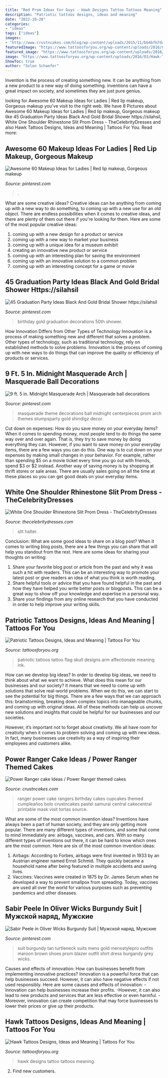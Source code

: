 ```yaml
---
title: "Red Prom Ideas For Guys - Hawk Designs Tattoo Tattoos Meaning"
description: "Patriotic tattoos designs, ideas and meaning"
date: "2022-10-20"
categories:
- "ideas"
tags: ["ideas"]
images:
- "http://www.crustncakes.com/blog/wp-content/uploads/2015/11/bb4bfb7da55c7b1e43d491b1c6ab1438-683x1024.jpg"
featuredImage: "https://www.tattoosforyou.org/wp-content/uploads/2016/03/Hawk-Tattoo-Designs.jpg"
featured_image: "https://www.tattoosforyou.org/wp-content/uploads/2016/03/Hawk-Tattoo-Designs.jpg"
image: "https://www.tattoosforyou.org/wp-content/uploads/2016/03/Hawk-Tattoo-Designs.jpg"
ShowToc: true
author: "Solon Schaefer"
---
```



Invention is the process of creating something new. It can be anything from a new product to a new way of doing something. inventions can have a great impact on society, and sometimes they are just pure genius.

	

		
looking for Awesome 60 Makeup Ideas for Ladies | Red lip makeup, Gorgeous makeup you've visit to the right web. We have 8 Pictures about Awesome 60 Makeup Ideas for Ladies | Red lip makeup, Gorgeous makeup like 45 Graduation Party Ideas Black And Gold Bridal Shower https://silahsil, White One Shoulder Rhinestone Slit Prom Dress - TheCelebrityDresses and also Hawk Tattoos Designs, Ideas and Meaning | Tattoos For You. Read more:
		
    
## Awesome 60 Makeup Ideas For Ladies | Red Lip Makeup, Gorgeous Makeup

<img loading=lazy src="https://i.pinimg.com/736x/61/fd/8a/61fd8aaf2c9352433c82aabc10892933.jpg" onerror="this.onerror=null;this.src='https://tse1.mm.bing.net/th?id=OIP.kubTL_KovtHSmaRu70pqgAHaL9&amp;pid=15.1';" alt="Awesome 60 Makeup Ideas for Ladies | Red lip makeup, Gorgeous makeup">

_Source: pinterest.com_

>. 

	

What are some creative ideas?
Creative ideas can be anything from coming up with a new way to do something, to coming up with a new use for an old object. There are endless possibilities when it comes to creative ideas, and there are plenty of them out there if you're looking for them. Here are some of the most popular creative ideas: 
1. coming up with a new design for a product or service 
2. coming up with a new way to market your business 
3. coming up with a unique idea for a museum exhibit 
4. creating an innovative new product or service 
5. coming up with an interesting plan for saving the environment 
6. coming up with an innovative solution to a common problem 
7. coming up with an interesting concept for a game or movie 

    
## 45 Graduation Party Ideas Black And Gold Bridal Shower Https://silahsil

<img loading=lazy src="https://i.pinimg.com/736x/66/82/2e/66822e5d5ec4c8644641903d6f671730.jpg" onerror="this.onerror=null;this.src='https://tse2.mm.bing.net/th?id=OIP.nilKmf5nytvDtnf_oAP1eAHaJ3&amp;pid=15.1';" alt="45 Graduation Party Ideas Black And Gold Bridal Shower https://silahsil">

_Source: pinterest.com_

>birthday gold graduation decorations 50th shower. 

	

How Innovation Differs from Other Types of Technology
Innovation is a process of making something new and different that solves a problem. Other types of technology, such as traditional technology, rely on established methods to solve problems. Innovation is the process of coming up with new ways to do things that can improve the quality or efficiency of products or services.

    
## 9 Ft. 5 In. Midnight Masquerade Arch | Masquerade Ball Decorations

<img loading=lazy src="https://i.pinimg.com/736x/84/8e/8a/848e8aca1d7571e497550cc6da8d790e.jpg" onerror="this.onerror=null;this.src='https://tse3.mm.bing.net/th?id=OIP.dvsnTexeU7N2FLkp8k5_zgHaHa&amp;pid=15.1';" alt="9 ft. 5 in. Midnight Masquerade Arch | Masquerade ball decorations">

_Source: pinterest.com_

>masquerade theme decorations ball midnight centerpieces prom arch themes stumpsparty gold shindigz decor. 

	

Cut down on expenses: How do you save money on your everyday items?
When it comes to spending money, most people tend to do things the same way over and over again. That is, they try to save money by doing everything they can. However, if you want to save money on your everyday items, there are a few ways you can do this. One way is to cut down on your expenses by making small changes in your behavior. For example, rather than spending $5 on a movie ticket every time you go out with friends, spend $3 or $2 instead. Another way of saving money is by shopping at thrift stores or sale areas. There are usually sales going on all the time at these places so you can get good deals on your everyday items.

    
## White One Shoulder Rhinestone Slit Prom Dress - TheCelebrityDresses

<img loading=lazy src="https://www.thecelebritydresses.com/media/catalog/product/cache/1/image/650x/040ec09b1e35df139433887a97daa66f/t/c/tcdfd8625_white_one_shoulder_halter_rhinestone_slit_prom_dress_3_.jpg" onerror="this.onerror=null;this.src='https://tse3.mm.bing.net/th?id=OIP.QADsFxtvP4cAfRd4DQiypwHaLH&amp;pid=15.1';" alt="White One Shoulder Rhinestone Slit Prom Dress - TheCelebrityDresses">

_Source: thecelebritydresses.com_

>slit halter. 

	

Conclusion: What are some good ideas to share on a blog post?
When it comes to writing blog posts, there are a few things you can share that will help you standout from the rest. Here are some ideas for sharing your thoughts on writing:
1. Share your favorite blog post or article from the past and why it was such a hit with readers. This can be an interesting way to promote your latest post or give readers an idea of what you think is worth reading. 
2. Share helpful tools or advice that you have found helpful in the past and how they have helped you write better posts or blogposts. This can be a great way to show off your knowledge and expertise in a personal way. 
3. Share your findings from any online research that you have conducted in order to help improve your writing skills.

    
## Patriotic Tattoos Designs, Ideas And Meaning | Tattoos For You

<img loading=lazy src="https://www.tattoosforyou.org/wp-content/uploads/2013/11/Patriotic-Tattoos-For-Men.jpg" onerror="this.onerror=null;this.src='https://tse1.mm.bing.net/th?id=OIP.pu-UJqqFex6yfJA9VIEQVQHaJ4&amp;pid=15.1';" alt="Patriotic Tattoos Designs, Ideas and Meaning | Tattoos For You">

_Source: tattoosforyou.org_

>patriotic tattoos tattoo flag skull designs arm affectionate meaning ink. 

	

How can we develop big ideas?
In order to develop big ideas, we need to think about what we want to achieve. What does this mean for our businesses and our society? It means that we need to come up with solutions that solve real-world problems. When we do this, we can start to see the potential for big things.
There are a few ways that we can approach this: brainstorming, breaking down complex topics into manageable chunks, and coming up with original ideas. All of these methods can help us uncover new solutions and insights that could be helpful for our businesses and our societies.

However, it’s important not to forget about creativity. We all have room for creativity when it comes to problem solving and coming up with new ideas. In fact, many businesses use creativity as a way of inspiring their employees and customers alike.

    
## Power Ranger Cake Ideas / Power Ranger Themed Cakes

<img loading=lazy src="http://www.crustncakes.com/blog/wp-content/uploads/2015/11/bb4bfb7da55c7b1e43d491b1c6ab1438-683x1024.jpg" onerror="this.onerror=null;this.src='https://tse2.mm.bing.net/th?id=OIP.hk6kWoki4NNslD6Q2blOmQHaLG&amp;pid=15.1';" alt="Power Ranger cake Ideas / Power Ranger themed cakes">

_Source: crustncakes.com_

>ranger power cake rangers birthday cakes cupcakes themed cumpleaños bolo crustncakes pastel samurai central cakecentral printable mask visit tortas source. 

	

What are some of the most common invention ideas?
Inventions have always been a part of human society, and they are only getting more popular. There are many different types of inventions, and some that come to mind immediately are: airbags, vaccines, and cars. With so many different types of inventions out there, it can be hard to know which ones are the most common. Here are six of the most common invention ideas: 
1) Airbags: According to Forbes, airbags were first invented in 1933 by an Austrian engineer named Ernst Schmid. They quickly became a household name after being featured in multiple accidents and saving lives. 
2) Vaccines: Vaccines were created in 1875 by Dr. James Serum when he developed a way to prevent smallpox from spreading. Today, vaccines are used all over the world for various purposes such as preventing pandemics and other diseases.

    
## Sabir Peele In Oliver Wicks Burgundy Suit | Мужской наряд, Мужские

<img loading=lazy src="https://i.pinimg.com/736x/89/d3/76/89d376650cf31280bbfde655bf0a1134--tan-suit-men-mens-burgundy-suit.jpg" onerror="this.onerror=null;this.src='https://tse4.mm.bing.net/th?id=OIP.clDmKb3jKSrRzA4z4m3GXwHaLH&amp;pid=15.1';" alt="Sabir Peele in Oliver Wicks Burgundy Suit | Мужской наряд, Мужские">

_Source: pinterest.com_

>suit burgundy tan turtleneck suits mens gold mensstylepro outfits maroon brown shoes prom blazer outfit shirt dress burgandy grey wicks. 

	

Causes and effects of innovation: How can businesses benefit from implementing innovative practices?
Innovation is a powerful force that can help businesses succeed. However, it can also have negative effects if not used responsibly. Here are some causes and effects of innovation: 
-Innovation can help businesses increase their profits.
-However, it can also lead to new products and services that are less effective or even harmful.
-Moreover, innovation can create competition that may force businesses to lower their prices or give up their products.

    
## Hawk Tattoos Designs, Ideas And Meaning | Tattoos For You

<img loading=lazy src="https://www.tattoosforyou.org/wp-content/uploads/2016/03/Hawk-Tattoo-Designs.jpg" onerror="this.onerror=null;this.src='https://tse1.mm.bing.net/th?id=OIP.ZanMpxKzwssT7YBmEVhQdwHaK2&amp;pid=15.1';" alt="Hawk Tattoos Designs, Ideas and Meaning | Tattoos For You">

_Source: tattoosforyou.org_

>hawk designs tattoo tattoos meaning. 

	

2. Find new customers.

